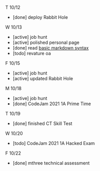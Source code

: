 T 10/12
  - [done] deploy Rabbit Hole

W 10/13
  - [active] job hunt
  - [active] polished personal page
  - [done] read [basic markdown syntax](https://www.markdownguide.org/basic-syntax/) 
  - [todo] revature oa

F 10/15
  - [active] job hunt
  - [active] updated Rabbit Hole

M 10/18
  - [active] job hunt
  - [done] CodeJam 2021 1A Prime Time
 
T 10/19
  - [done] finished CT Skill Test

W 10/20
  - [todo] CodeJam 2021 1A Hacked Exam

F 10/22
  - [done] mthree technical assessment
